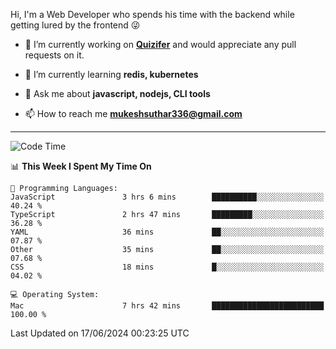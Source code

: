 Hi, I'm a Web Developer who spends his time with the backend while getting lured by the frontend 😜

- 🔭 I’m currently working on **[Quizifer](https://github.com/SutharMukesh/Quizifer/)** and would appreciate any pull requests on it.

- 🌱 I’m currently learning **redis, kubernetes**

- 💬 Ask me about **javascript, nodejs, CLI tools**

- 📫 How to reach me **mukeshsuthar336@gmail.com**

---
<!--START_SECTION:waka-->
![Code Time](http://img.shields.io/badge/Code%20Time-2%2C998%20hrs%2035%20mins-blue)

📊 **This Week I Spent My Time On** 

```text
💬 Programming Languages: 
JavaScript               3 hrs 6 mins        ██████████░░░░░░░░░░░░░░░   40.24 % 
TypeScript               2 hrs 47 mins       █████████░░░░░░░░░░░░░░░░   36.28 % 
YAML                     36 mins             ██░░░░░░░░░░░░░░░░░░░░░░░   07.87 % 
Other                    35 mins             ██░░░░░░░░░░░░░░░░░░░░░░░   07.68 % 
CSS                      18 mins             █░░░░░░░░░░░░░░░░░░░░░░░░   04.02 % 

💻 Operating System: 
Mac                      7 hrs 42 mins       █████████████████████████   100.00 % 
```


 Last Updated on 17/06/2024 00:23:25 UTC
<!--END_SECTION:waka-->

